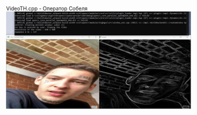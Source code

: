 VideoTH.cpp - Оператор Собеля
![image](https://github.com/vlayerrt/educational-practice/blob/main/opencv/UjyQDR159B8.jpg)
